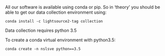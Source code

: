 All our software is available using conda or pip.   So in ‘theory’ you should be 
able to get our data collection environment using:

    conda install -c lightsource2-tag collection 



Data collection requires python 3.5

To create a conda virtual environment with python3.5:

    conda create -n nslsve python==3.5

